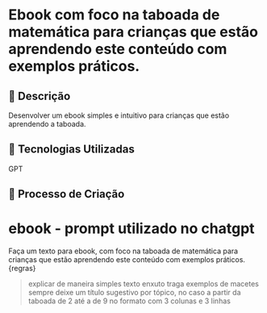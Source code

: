 # Ebook com foco na taboada de matemática para crianças que estão aprendendo este conteúdo com exemplos práticos.

## 📒 Descrição
Desenvolver um ebook simples e intuitivo para crianças que estão aprendendo a taboada.

## 🤖 Tecnologias Utilizadas
GPT

## 🧐 Processo de Criação
# ebook - prompt utilizado no chatgpt
Faça um texto para ebook, com foco na taboada de matemática para crianças que estão aprendendo este conteúdo com exemplos práticos.
{regras} 
> explicar de maneira simples
> texto enxuto
> traga exemplos de macetes 
> sempre deixe um título sugestivo por tópico, no caso a partir da taboada de 2 até a de 9 no formato com 3 colunas e 3 linhas


